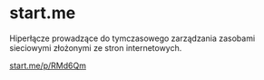 start.me
========
Hiperłącze prowadzące do tymczasowego zarządzania zasobami sieciowymi złożonymi ze stron internetowych.

[start.me/p/RMd6Qm][1]

[1]: https://start.me/p/RMd6Qm  "start.me"

